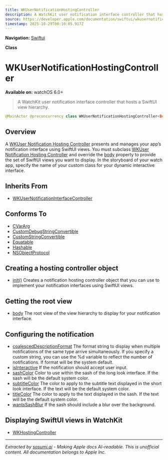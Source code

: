 ```yaml
---
title: WKUserNotificationHostingController
description: A WatchKit user notification interface controller that hosts a SwiftUI view hierarchy.
source: https://developer.apple.com/documentation/swiftui/wkusernotificationhostingcontroller
timestamp: 2025-10-29T00:10:05.917Z
---
```


**Navigation:** [Swiftui](/documentation/swiftui)

**Class**

# WKUserNotificationHostingController

**Available on:** watchOS 6.0+

> A WatchKit user notification interface controller that hosts a SwiftUI view hierarchy.

```swift
@MainActor @preconcurrency class WKUserNotificationHostingController<Body> where Body : View
```

## Overview

A [WKUser Notification Hosting Controller](/documentation/swiftui/wkusernotificationhostingcontroller) presents and manages your app’s notification interface using SwiftUI views. You must subclass [WKUser Notification Hosting Controller](/documentation/swiftui/wkusernotificationhostingcontroller) and override the [body](/documentation/swiftui/wkusernotificationhostingcontroller/body) property to provide the set of SwiftUI views you want to display. In the storyboard of your watch app, specify the name of your custom class for your dynamic interactive interface.

## Inherits From

- [WKUserNotificationInterfaceController](/documentation/WatchKit/WKUserNotificationInterfaceController)

## Conforms To

- [CVarArg](/documentation/Swift/CVarArg)
- [CustomDebugStringConvertible](/documentation/Swift/CustomDebugStringConvertible)
- [CustomStringConvertible](/documentation/Swift/CustomStringConvertible)
- [Equatable](/documentation/Swift/Equatable)
- [Hashable](/documentation/Swift/Hashable)
- [NSObjectProtocol](/documentation/ObjectiveC/NSObjectProtocol)

## Creating a hosting controller object

- [init()](/documentation/swiftui/wkusernotificationhostingcontroller/init()) Creates a notification hosting controller object that you can use to implement your notification interfaces using SwiftUI views.

## Getting the root view

- [body](/documentation/swiftui/wkusernotificationhostingcontroller/body) The root view of the view hierarchy to display for your notification interface.

## Configuring the notification

- [coalescedDescriptionFormat](/documentation/swiftui/wkusernotificationhostingcontroller/coalesceddescriptionformat) The format string to display when multiple notifications of the same type arrive simultaneously. If you specify a custom string, you can use the %d variable to reflect the number of notifications. If  format will be the system default.
- [isInteractive](/documentation/swiftui/wkusernotificationhostingcontroller/isinteractive) If the notification should accept user input.
- [sashColor](/documentation/swiftui/wkusernotificationhostingcontroller/sashcolor) Color to use within the sash of the long look interface. If  the sash will be the default system color.
- [subtitleColor](/documentation/swiftui/wkusernotificationhostingcontroller/subtitlecolor) The color to apply to the subtitle text displayed in the short look interface. If  the text will be the default system color.
- [titleColor](/documentation/swiftui/wkusernotificationhostingcontroller/titlecolor) The color to apply to the text displayed in the sash. If  the text will be the default system color.
- [wantsSashBlur](/documentation/swiftui/wkusernotificationhostingcontroller/wantssashblur) If the sash should include a blur over the background.

## Displaying SwiftUI views in WatchKit

- [WKHostingController](/documentation/swiftui/wkhostingcontroller)

---

*Extracted by [sosumi.ai](https://sosumi.ai) - Making Apple docs AI-readable.*
*This is unofficial content. All documentation belongs to Apple Inc.*
